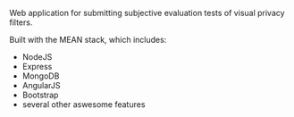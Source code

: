 Web application for submitting subjective evaluation tests of visual privacy filters.

Built with the MEAN stack, which includes:

- NodeJS
- Express
- MongoDB
- AngularJS
- Bootstrap
- several other aswesome features